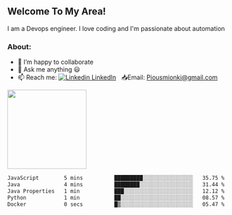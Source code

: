 
## **Welcome To My Area!**

I am a Devops engineer. I love coding and I'm passionate about automation

### About:

- 👯 I’m happy to collaborate
- 💬 Ask me anything :smiley:
- 📫 Reach me: [![Linkedin](https://i.stack.imgur.com/gVE0j.png) LinkedIn](https://www.linkedin.com/in/pius-mionki-96955218a)
&nbsp; 
:inbox_tray:Email: [Piousmionki@gmail.com](https://www.gmail.com)


<img height="180em" src="https://github-readme-stats.vercel.app/api?username=mionki&show_icons=true&hide_border=true&&count_private=true&include_all_commits=false" />


<!--START_SECTION:waka-->

```txt
JavaScript        5 mins          █████████░░░░░░░░░░░░░░░░   35.75 %
Java              4 mins          ████████░░░░░░░░░░░░░░░░░   31.44 %
Java Properties   1 min           ███░░░░░░░░░░░░░░░░░░░░░░   12.12 %
Python            1 min           ██░░░░░░░░░░░░░░░░░░░░░░░   08.57 %
Docker            0 secs          █▒░░░░░░░░░░░░░░░░░░░░░░░   05.47 %
```

<!--END_SECTION:waka-->


<!--
**mionki/mionki** is a ✨ _special_ ✨ repository because its `README.md` (this file) appears on your GitHub profile.

Here are some ideas to get you started:

- 🔭 I’m currently working on ...
- 🌱 I’m currently learning ...
- 👯 I’m looking to collaborate on ...
- 🤔 I’m looking for help with ...
- 💬 Ask me about ...
- 📫 How to reach me: ...
- 😄 Pronouns: ...
- ⚡ Fun fact: ...
-->
